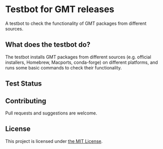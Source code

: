 # Testbot for GMT releases

A testbot to check the functionality of GMT packages from different sources.

## What does the testbot do?

The testbot installs GMT packages from different sources
(e.g. official installers, Homebrew, Macports, conda-forge) on different platforms,
and runs some basic commands to check their functionality.

## Test Status


## Contributing

Pull requests and suggestions are welcome.

## License

This project is licensed under [the MIT License](LICENSE.md).

